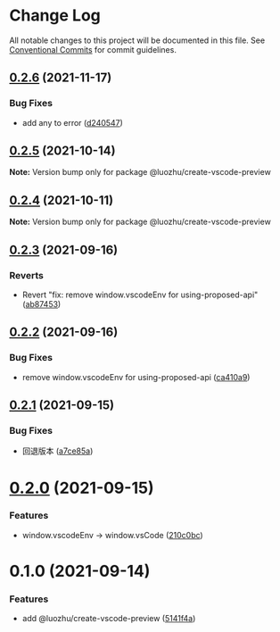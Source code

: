 # Change Log

All notable changes to this project will be documented in this file.
See [Conventional Commits](https://conventionalcommits.org) for commit guidelines.

## [0.2.6](https://github.com/youngjuning/luozhu/compare/@luozhu/create-vscode-preview@0.2.5...@luozhu/create-vscode-preview@0.2.6) (2021-11-17)


### Bug Fixes

* add any to error ([d240547](https://github.com/youngjuning/luozhu/commit/d240547c2b32343c35a606f6765ea100ef3a02f4))





## [0.2.5](https://github.com/youngjuning/luozhu/compare/@luozhu/create-vscode-preview@0.2.4...@luozhu/create-vscode-preview@0.2.5) (2021-10-14)

**Note:** Version bump only for package @luozhu/create-vscode-preview





## [0.2.4](https://github.com/youngjuning/luozhu/compare/@luozhu/create-vscode-preview@0.2.3...@luozhu/create-vscode-preview@0.2.4) (2021-10-11)

**Note:** Version bump only for package @luozhu/create-vscode-preview





## [0.2.3](https://github.com/youngjuning/luozhu/compare/@luozhu/create-vscode-preview@0.2.2...@luozhu/create-vscode-preview@0.2.3) (2021-09-16)


### Reverts

* Revert "fix: remove window.vscodeEnv for using-proposed-api" ([ab87453](https://github.com/youngjuning/luozhu/commit/ab87453f60fca2a028c4014bb6a49554e6a19cdc))





## [0.2.2](https://github.com/youngjuning/luozhu/compare/@luozhu/create-vscode-preview@0.2.1...@luozhu/create-vscode-preview@0.2.2) (2021-09-16)


### Bug Fixes

* remove window.vscodeEnv for using-proposed-api ([ca410a9](https://github.com/youngjuning/luozhu/commit/ca410a9624dc62c40c4b7e66eff3e116d34336a1))





## [0.2.1](https://github.com/youngjuning/luozhu/compare/@luozhu/create-vscode-preview@0.2.0...@luozhu/create-vscode-preview@0.2.1) (2021-09-15)


### Bug Fixes

* 回退版本 ([a7ce85a](https://github.com/youngjuning/luozhu/commit/a7ce85a0fdcec3c7cf55b06f71cc86e074deb0ac))





# [0.2.0](https://github.com/youngjuning/luozhu/compare/@luozhu/create-vscode-preview@0.1.0...@luozhu/create-vscode-preview@0.2.0) (2021-09-15)


### Features

* window.vscodeEnv -> window.vsCode ([210c0bc](https://github.com/youngjuning/luozhu/commit/210c0bcfb8d397370caf7068ace6173c0bf4b41d))





# 0.1.0 (2021-09-14)


### Features

* add @luozhu/create-vscode-preview ([5141f4a](https://github.com/youngjuning/luozhu/commit/5141f4ae0ead13e5625c0d6d593a9f3fe6c0d4d3))
